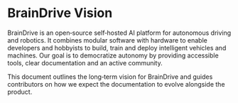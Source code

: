 # BrainDrive Vision

BrainDrive is an open‑source self‑hosted AI platform for autonomous driving and robotics. It combines modular software with hardware to enable developers and hobbyists to build, train and deploy intelligent vehicles and machines. Our goal is to democratize autonomy by providing accessible tools, clear documentation and an active community.

This document outlines the long‑term vision for BrainDrive and guides contributors on how we expect the documentation to evolve alongside the product.
